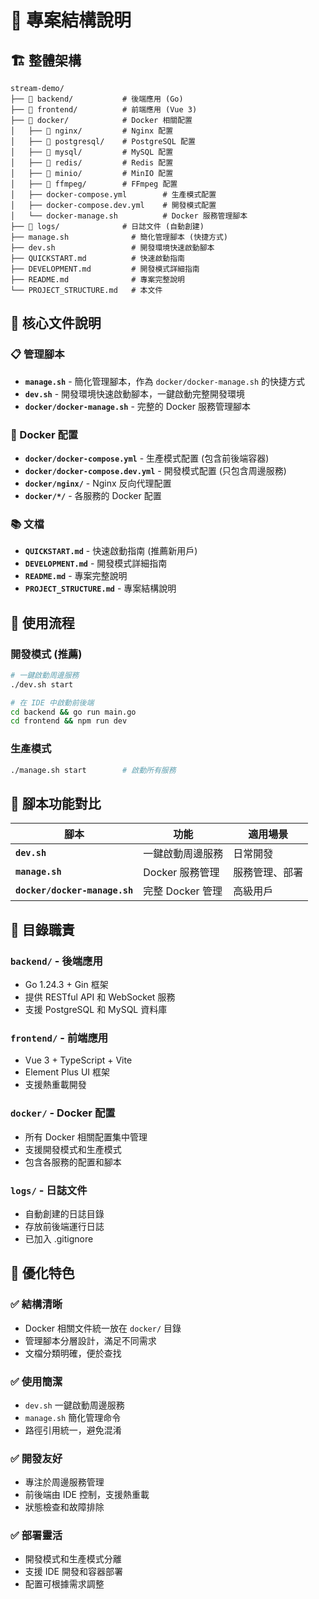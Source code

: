 # 📁 專案結構說明

## 🏗️ 整體架構

```
stream-demo/
├── 📁 backend/           # 後端應用 (Go)
├── 📁 frontend/          # 前端應用 (Vue 3)
├── 📁 docker/            # Docker 相關配置
│   ├── 📁 nginx/         # Nginx 配置
│   ├── 📁 postgresql/    # PostgreSQL 配置
│   ├── 📁 mysql/         # MySQL 配置
│   ├── 📁 redis/         # Redis 配置
│   ├── 📁 minio/         # MinIO 配置
│   ├── 📁 ffmpeg/        # FFmpeg 配置
│   ├── docker-compose.yml        # 生產模式配置
│   ├── docker-compose.dev.yml    # 開發模式配置
│   └── docker-manage.sh          # Docker 服務管理腳本
├── 📁 logs/              # 日誌文件 (自動創建)
├── manage.sh              # 簡化管理腳本 (快捷方式)
├── dev.sh                 # 開發環境快速啟動腳本
├── QUICKSTART.md          # 快速啟動指南
├── DEVELOPMENT.md         # 開發模式詳細指南
├── README.md              # 專案完整說明
└── PROJECT_STRUCTURE.md   # 本文件
```

## 🎯 核心文件說明

### 📋 管理腳本
- **`manage.sh`** - 簡化管理腳本，作為 `docker/docker-manage.sh` 的快捷方式
- **`dev.sh`** - 開發環境快速啟動腳本，一鍵啟動完整開發環境
- **`docker/docker-manage.sh`** - 完整的 Docker 服務管理腳本

### 🐳 Docker 配置
- **`docker/docker-compose.yml`** - 生產模式配置 (包含前後端容器)
- **`docker/docker-compose.dev.yml`** - 開發模式配置 (只包含周邊服務)
- **`docker/nginx/`** - Nginx 反向代理配置
- **`docker/*/`** - 各服務的 Docker 配置

### 📚 文檔
- **`QUICKSTART.md`** - 快速啟動指南 (推薦新用戶)
- **`DEVELOPMENT.md`** - 開發模式詳細指南
- **`README.md`** - 專案完整說明
- **`PROJECT_STRUCTURE.md`** - 專案結構說明

## 🚀 使用流程

### 開發模式 (推薦)
```bash
# 一鍵啟動周邊服務
./dev.sh start

# 在 IDE 中啟動前後端
cd backend && go run main.go
cd frontend && npm run dev
```

### 生產模式
```bash
./manage.sh start        # 啟動所有服務
```

## 🔧 腳本功能對比

| 腳本 | 功能 | 適用場景 |
|------|------|----------|
| **`dev.sh`** | 一鍵啟動周邊服務 | 日常開發 |
| **`manage.sh`** | Docker 服務管理 | 服務管理、部署 |
| **`docker/docker-manage.sh`** | 完整 Docker 管理 | 高級用戶 |

## 📁 目錄職責

### `backend/` - 後端應用
- Go 1.24.3 + Gin 框架
- 提供 RESTful API 和 WebSocket 服務
- 支援 PostgreSQL 和 MySQL 資料庫

### `frontend/` - 前端應用
- Vue 3 + TypeScript + Vite
- Element Plus UI 框架
- 支援熱重載開發

### `docker/` - Docker 配置
- 所有 Docker 相關配置集中管理
- 支援開發模式和生產模式
- 包含各服務的配置和腳本

### `logs/` - 日誌文件
- 自動創建的日誌目錄
- 存放前後端運行日誌
- 已加入 .gitignore

## 🎯 優化特色

### ✅ 結構清晰
- Docker 相關文件統一放在 `docker/` 目錄
- 管理腳本分層設計，滿足不同需求
- 文檔分類明確，便於查找

### ✅ 使用簡潔
- `dev.sh` 一鍵啟動周邊服務
- `manage.sh` 簡化管理命令
- 路徑引用統一，避免混淆

### ✅ 開發友好
- 專注於周邊服務管理
- 前後端由 IDE 控制，支援熱重載
- 狀態檢查和故障排除

### ✅ 部署靈活
- 開發模式和生產模式分離
- 支援 IDE 開發和容器部署
- 配置可根據需求調整 
